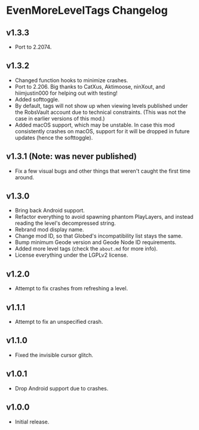 # EvenMoreLevelTags Changelog
## v1.3.3
- Port to 2.2074.
## v1.3.2
- Changed function hooks to minimize crashes.
- Port to 2.206. Big thanks to CatXus, Aktimoose, ninXout, and hiimjustin000 for helping out with testing!
- Added softtoggle.
- By default, tags will not show up when viewing levels published under the RobsVault account due to technical constraints. (This was not the case in earlier versions of this mod.)
- Added macOS support, which may be unstable. In case this mod consistently crashes on macOS, support for it will be dropped in future updates (hence the softtoggle).
## v1.3.1 (Note: was never published)
- Fix a few visual bugs and other things that weren't caught the first time around. 
## v1.3.0
- Bring back Android support.
- Refactor everything to avoid spawning phantom PlayLayers, and instead reading the level's decompressed string.
- Rebrand mod display name.
- Change mod ID, so that Globed's incompatibility list stays the same.
- Bump minimum Geode version and Geode Node ID requirements.
- Added more level tags (check the `about.md` for more info).
- License everything under the LGPLv2 license.
## v1.2.0
- Attempt to fix crashes from refreshing a level.
## v1.1.1
- Attempt to fix an unspecified crash.
## v1.1.0
- Fixed the invisible cursor glitch.
## v1.0.1
- Drop Android support due to crashes.
## v1.0.0
- Initial release.
